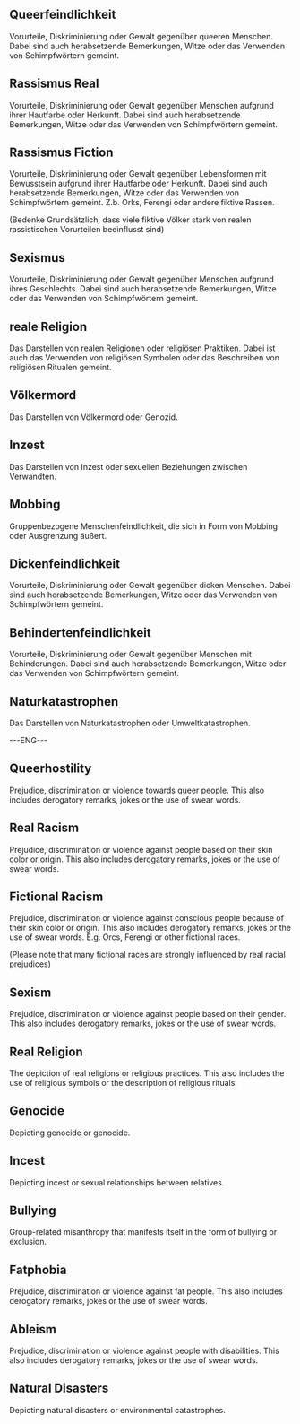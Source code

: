 ## Queerfeindlichkeit
Vorurteile, Diskriminierung oder Gewalt gegenüber queeren Menschen. Dabei sind auch herabsetzende Bemerkungen, Witze oder das Verwenden von Schimpfwörtern gemeint.

## Rassismus Real
Vorurteile, Diskriminierung oder Gewalt gegenüber Menschen aufgrund ihrer Hautfarbe oder Herkunft. Dabei sind auch herabsetzende Bemerkungen, Witze oder das Verwenden von Schimpfwörtern gemeint.

## Rassismus Fiction
Vorurteile, Diskriminierung oder Gewalt gegenüber Lebensformen mit Bewusstsein aufgrund ihrer Hautfarbe oder Herkunft. Dabei sind auch herabsetzende Bemerkungen, Witze oder das Verwenden von Schimpfwörtern gemeint. Z.b. Orks, Ferengi oder andere fiktive Rassen.

(Bedenke Grundsätzlich, dass viele fiktive Völker stark von realen rassistischen Vorurteilen beeinflusst sind)

## Sexismus
Vorurteile, Diskriminierung oder Gewalt gegenüber Menschen aufgrund ihres Geschlechts. Dabei sind auch herabsetzende Bemerkungen, Witze oder das Verwenden von Schimpfwörtern gemeint.

## reale Religion
Das Darstellen von realen Religionen oder religiösen Praktiken. Dabei ist auch das Verwenden von religiösen Symbolen oder das Beschreiben von religiösen Ritualen gemeint.

## Völkermord
Das Darstellen von Völkermord oder Genozid.

## Inzest
Das Darstellen von Inzest oder sexuellen Beziehungen zwischen Verwandten.

## Mobbing
Gruppenbezogene Menschenfeindlichkeit, die sich in Form von Mobbing oder Ausgrenzung äußert.

## Dickenfeindlichkeit
Vorurteile, Diskriminierung oder Gewalt gegenüber dicken Menschen. Dabei sind auch herabsetzende Bemerkungen, Witze oder das Verwenden von Schimpfwörtern gemeint.

## Behindertenfeindlichkeit
Vorurteile, Diskriminierung oder Gewalt gegenüber Menschen mit Behinderungen. Dabei sind auch herabsetzende Bemerkungen, Witze oder das Verwenden von Schimpfwörtern gemeint.

## Naturkatastrophen
Das Darstellen von Naturkatastrophen oder Umweltkatastrophen.

---ENG---

## Queerhostility
Prejudice, discrimination or violence towards queer people. This also includes derogatory remarks, jokes or the use of swear words.

## Real Racism
Prejudice, discrimination or violence against people based on their skin color or origin. This also includes derogatory remarks, jokes or the use of swear words.

## Fictional Racism
Prejudice, discrimination or violence against conscious people because of their skin color or origin. This also includes derogatory remarks, jokes or the use of swear words. E.g. Orcs, Ferengi or other fictional races.

(Please note that many fictional races are strongly influenced by real racial prejudices)

## Sexism
Prejudice, discrimination or violence against people based on their gender. This also includes derogatory remarks, jokes or the use of swear words.

## Real Religion
The depiction of real religions or religious practices. This also includes the use of religious symbols or the description of religious rituals.

## Genocide
Depicting genocide or genocide.

## Incest
Depicting incest or sexual relationships between relatives.

## Bullying
Group-related misanthropy that manifests itself in the form of bullying or exclusion.

## Fatphobia
Prejudice, discrimination or violence against fat people. This also includes derogatory remarks, jokes or the use of swear words.

## Ableism
Prejudice, discrimination or violence against people with disabilities. This also includes derogatory remarks, jokes or the use of swear words.

## Natural Disasters
Depicting natural disasters or environmental catastrophes.